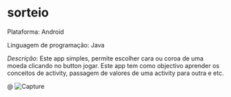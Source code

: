 # sorteio

Plataforma: Android

Linguagem de programação: Java


*Descrição*: Este app simples, permite escolher cara ou coroa de uma moeda clicando no button jogar. Este app tem como objectivo aprender os conceitos de activity, passagem de valores de uma activity para outra e etc.

@
![Capture](https://user-images.githubusercontent.com/26737849/125706614-704a8b9e-9b71-42b7-9174-19ca2d4fdb18.PNG)


